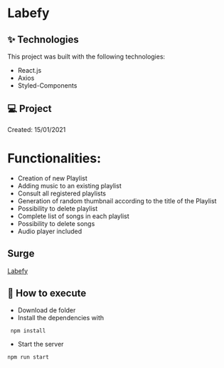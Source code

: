 # Labefy

## ✨ Technologies
This project was built with the following technologies:

* React.js
* Axios
* Styled-Components

## 💻 Project
Created: 15/01/2021
# Functionalities:
- Creation of new Playlist
- Adding music to an existing playlist
- Consult all registered playlists
- Generation of random thumbnail according to the title of the Playlist
- Possibility to delete playlist
- Complete list of songs in each playlist
- Possibility to delete songs
- Audio player included

## Surge
[Labefy](http://squeamish-birthday.surge.sh/)

## 🚀 How to execute
* Download de folder
* Install the dependencies with
 ```
  npm install
 ```
* Start the server
 ```
 npm run start
 ```
